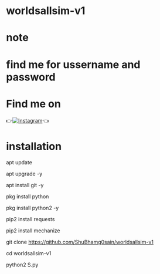 # worldsallsim-v1
# note
# find me for ussername and password
# Find me on 
👉[![Instagram](https://img.shields.io/badge/INSTAGRAM-FOLLOW-red?style=for-the-badge&logo=instagram)](https://www.instagram.com/shubham_g0sain/)👈

# installation

 apt update

 apt upgrade -y

 apt install git -y

 pkg install python

pkg install python2 -y

 pip2 install requests

 pip2 install mechanize

 git clone https://github.com/ShuBhamg0sain/worldsallsim-v1

cd worldsallsim-v1

python2 S.py

